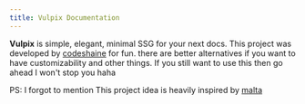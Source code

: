 ```yaml
---
title: Vulpix Documentation
---
```


**Vulpix** is simple, elegant, minimal SSG for your next docs. This project was developed by [codeshaine](https://github.com/codeshaine) for fun. there are better alternatives if you want to have customizability and other things. If you still want to use this then go ahead I won't stop you haha

PS: I forgot to mention This project idea is heavily inspired by [malta](https://malta.pilcrowonpaper.com)
